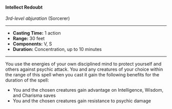 #### Intellect Redoubt
*3rd-level abjuration* (Sorcerer)
___
- **Casting Time:** 1 action
- **Range:** 30 feet
- **Components:** V, S
- **Duration:** Concentration, up to 10 minutes
---
You use the energies of your own disciplined mind
to protect yourself and others against psychic
attack. You and any creatures of your choice within
the range of this spell when you cast it gain the
following benefits for the duration of the spell:
* You and the chosen creatures gain advantage on
Intelligence, Wisdom, and Charisma saves
* You and the chosen creatures gain resistance to
psychic damage
